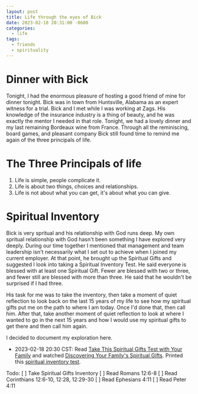 ```yaml
---
layout: post
title: Life through the eyes of Bick
date: 2023-02-18 20:31:00 -0600
categories:
  - life
tags:
  - friends
  - spirituality
---
```


# Dinner with Bick

Tonight, I had the enormous pleasure of hosting a good friend of mine for dinner
tonight.  Bick was in town from Huntsville, Alabama as an expert witness for a trial.
Bick and I met while I was working at Zags.  His knowledge of the insurance industry
is a thing of beauty, and he was exactly the mentor I needed in that role.  Tonight,
we had a lovely dinner and my last remaining Bordeaux wine from France.  Through all
the reminiscing, board games, and pleasant company Bick still found time to remind me
again of the three principals of life.

# The Three Principals of life

1. Life is simple, people complicate it.
2. Life is about two things, choices and relationships.
3. Life is not about what you can get, it's about what you can give.

# Spiritual Inventory

Bick is very spritual and his relationship with God runs deep.  My own spritual
relationship with God hasn't been something I have explored very deeply.  During
our time together I mentioned that management and team leadership isn't necessarily
what I set out to achieve when I joined my current employer.  At that point, he brought
up the Spiritual Gifts and suggested I look into taking a Spiritual Inventory Test.
He said everyone is blessed with at least one Spiritual Gift.  Fewer are blessed with
two or three, and fewer still are blessed with more than three.  He said that he wouldn't
be surprised if I had three.  

His task for me was to take the inventory, then take a moment of quiet reflection to
look back on the last 15 years of my life to see how my spiritual gifts put me on the
path to where I am today.  Once I'd done that, then call him.  After that, take another
moment of quiet reflection to look at where I wanted to go in the next 15 years and how
I would use my spiritual gifts to get there and then call him again.

I decided to document my exploration here.

- 2023-02-18 20:30 CST: Read [Take This Spiritual Gifts Test with Your Family](https://www.focusonthefamily.com/parenting/take-this-spiritual-gifts-test-with-your-family/) and watched [Discovering Your Family's Spiritual Gifts](https://youtu.be/wVkAVcseaBw).  Printed this [spiritual inventory test](https://www.focusonthefamily.com/wp-content/uploads/2022/10/Discovering-Your-Spiritual-Gifts_v2.pdf).

Todo:
[ ] Take Spiritual Gifts Inventory
[ ] Read Romans 12:6-8
[ ] Read Corinthians 12:6-10, 12:28, 12:29-30
[ ] Read Ephesians 4:11
[ ] Read Peter 4:11